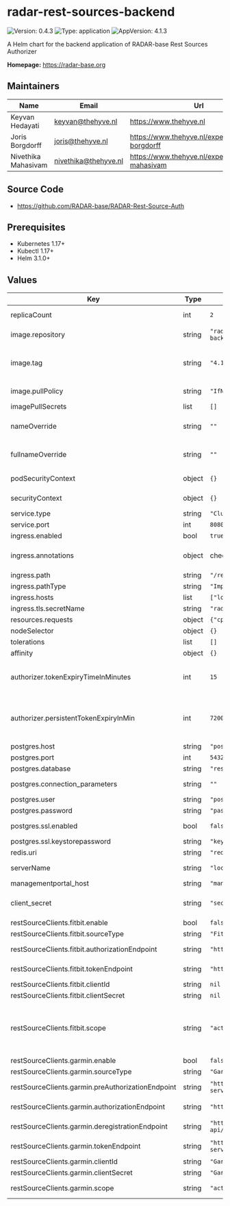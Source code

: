 

# radar-rest-sources-backend

![Version: 0.4.3](https://img.shields.io/badge/Version-0.4.3-informational?style=flat-square) ![Type: application](https://img.shields.io/badge/Type-application-informational?style=flat-square) ![AppVersion: 4.1.3](https://img.shields.io/badge/AppVersion-4.1.3-informational?style=flat-square)

A Helm chart for the backend application of RADAR-base Rest Sources Authorizer

**Homepage:** <https://radar-base.org>

## Maintainers

| Name | Email | Url |
| ---- | ------ | --- |
| Keyvan Hedayati | <keyvan@thehyve.nl> | <https://www.thehyve.nl> |
| Joris Borgdorff | <joris@thehyve.nl> | <https://www.thehyve.nl/experts/joris-borgdorff> |
| Nivethika Mahasivam | <nivethika@thehyve.nl> | <https://www.thehyve.nl/experts/nivethika-mahasivam> |

## Source Code

* <https://github.com/RADAR-base/RADAR-Rest-Source-Auth>

## Prerequisites
* Kubernetes 1.17+
* Kubectl 1.17+
* Helm 3.1.0+

## Values

| Key | Type | Default | Description |
|-----|------|---------|-------------|
| replicaCount | int | `2` | Number of radar-rest-sources-backend replicas to deploy |
| image.repository | string | `"radarbase/radar-rest-source-auth-backend"` | radar-rest-sources-backend image repository |
| image.tag | string | `"4.1.3"` | radar-rest-sources-backend image tag (immutable tags are recommended) Overrides the image tag whose default is the chart appVersion. |
| image.pullPolicy | string | `"IfNotPresent"` | radar-rest-sources-backend image pull policy |
| imagePullSecrets | list | `[]` | Docker registry secret names as an array |
| nameOverride | string | `""` | String to partially override radar-rest-sources-backend.fullname template with a string (will prepend the release name) |
| fullnameOverride | string | `""` | String to fully override radar-rest-sources-backend.fullname template with a string |
| podSecurityContext | object | `{}` | Configure radar-rest-sources-backend pods' Security Context |
| securityContext | object | `{}` | Configure radar-rest-sources-backend containers' Security Context |
| service.type | string | `"ClusterIP"` | Kubernetes Service type |
| service.port | int | `8080` | radar-rest-sources-backend port |
| ingress.enabled | bool | `true` | Enable ingress controller resource |
| ingress.annotations | object | check values.yaml | Annotations that define default ingress class, certificate issuer and session configuration |
| ingress.path | string | `"/rest-sources/backend"` | Path within the url structure |
| ingress.pathType | string | `"ImplementationSpecific"` |  |
| ingress.hosts | list | `["localhost"]` | Hosts to accept requests from |
| ingress.tls.secretName | string | `"radar-base-tls"` | TLS Secret Name |
| resources.requests | object | `{"cpu":"100m","memory":"400Mi"}` | CPU/Memory resource requests |
| nodeSelector | object | `{}` | Node labels for pod assignment |
| tolerations | list | `[]` | Toleration labels for pod assignment |
| affinity | object | `{}` | Affinity labels for pod assignment |
| authorizer.tokenExpiryTimeInMinutes | int | `15` | Within how many minutes an online authorization attempt should be finalized. Steps: logging in to Fitbit, returning to the authorizer. |
| authorizer.persistentTokenExpiryInMin | int | `7200` | Within how many minutes an authorization attempt by a participant should be finalized. Steps: passing token to participant, them logging in to Fitbit, and returning to the authorizer. |
| postgres.host | string | `"postgresql"` | host name of the postgres db |
| postgres.port | int | `5432` | post of the postgres db |
| postgres.database | string | `"restsourceauthorizer"` | database name |
| postgres.connection_parameters | string | `""` | additional JDBC connection parameters e.g. sslmode=verify-full |
| postgres.user | string | `"postgres"` | postgres user |
| postgres.password | string | `"password"` | password of the postgres user |
| postgres.ssl.enabled | bool | `false` | set to true of the connecting to postgres using SSL |
| postgres.ssl.keystorepassword | string | `"keystorepassword"` |  |
| redis.uri | string | `"redis://redis-master:6379"` | URI of the redis database |
| serverName | string | `"localhost"` | Resolvable server name, needed to find the advertised URL and callback URL |
| managementportal_host | string | `"management-portal"` | hostname of the Management Portal |
| client_secret | string | `"secret"` | OAuth2 client secret of the radar-rest-sources-backend client from Management Portal |
| restSourceClients.fitbit.enable | bool | `false` | set to true, if Fitbit client should be used |
| restSourceClients.fitbit.sourceType | string | `"FitBit"` | Type of the data sources |
| restSourceClients.fitbit.authorizationEndpoint | string | `"https://www.fitbit.com/oauth2/authorize"` | Authorization endpoint for Fitbit authentication and authorization |
| restSourceClients.fitbit.tokenEndpoint | string | `"https://api.fitbit.com/oauth2/token"` | Token endpoint to request access-token from FitBit |
| restSourceClients.fitbit.clientId | string | `nil` | FitBit client id |
| restSourceClients.fitbit.clientSecret | string | `nil` | FitBit client secret |
| restSourceClients.fitbit.scope | string | `"activity heartrate sleep profile"` | List of scopes of the data that should be collected from Fitbit. For details, please refer to https://dev.fitbit.com/build/reference/web-api/developer-guide/application-design/#Scopes |
| restSourceClients.garmin.enable | bool | `false` | set to true, if Garmin client should be used |
| restSourceClients.garmin.sourceType | string | `"Garmin"` | Type of the data sources |
| restSourceClients.garmin.preAuthorizationEndpoint | string | `"https://connectapi.garmin.com/oauth-service/oauth/request_token"` | Pre authorization endpoint to get request token in OAuth 1.0 terminology |
| restSourceClients.garmin.authorizationEndpoint | string | `"https://connect.garmin.com/oauthConfirm"` | Authorization endpoint to get oauth confirmation in OAuth 1.0 terminology |
| restSourceClients.garmin.deregistrationEndpoint | string | `"https://healthapi.garmin.com/wellness-api/rest/user/registration"` | Endpoint to deregister a user on garmin to disable receiving push requests |
| restSourceClients.garmin.tokenEndpoint | string | `"https://connectapi.garmin.com/oauth-service/oauth/access_token"` | Token endpoint to request access-token from Garmin |
| restSourceClients.garmin.clientId | string | `"Garmin-clientid"` | Garmin client id |
| restSourceClients.garmin.clientSecret | string | `"Garmin-clientsecret"` | Garmin client secret |
| restSourceClients.garmin.scope | string | `"activity heartrate sleep profile"` | List of scopes of the data that should be collected from Garmin. |

